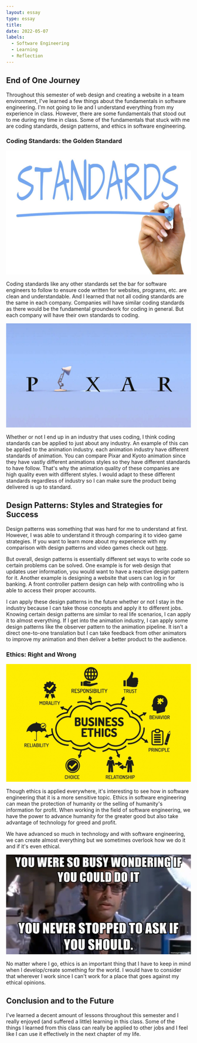 ```yaml
---
layout: essay
type: essay
title: 
date: 2022-05-07
labels:
  - Software Engineering
  - Learning
  - Reflection
---
```


## End of One Journey

Throughout this semester of web design and creating a website in a team environment, I've learned a few things about the fundamentals in software engineering. I'm not going to lie and I understand everything from my experience in class. However, there are some fundamentals that stood out to me during my time in class. Some of the fundamentals that stuck with me are coding standards, design patterns, and ethics in software engineering. 

### Coding Standards: the Golden Standard
<img class="ui medium rounded image" src="../images/standards.jpg" alt="standard image">  

Coding standards like any other standards set the bar for software engineers to follow to ensure code written for websites, programs, etc. are clean and understandable. And I learned that not all coding standards are the same in each company. Companies will have similar coding standards as there would be the fundamental groundwork for coding in general. But each company will have their own standards to coding.  

<img class="ui medium left floated rounded image" src="../images/pixar.jpg" alt="Pixar Pic">  

Whether or not I end up in an industry that uses coding, I think coding standards can be applied to just about any industry. An example of this can be applied to the animation industry. each animation industry have different standards of animation. You can compare Pixar and Kyoto animation since they have vastly different animations styles so they have different standards to have follow. That's why the animation quality of these companies are high quality even with different styles. I would adapt to these different standards regardless of industry so I can make sure the product being delivered is up to standard.  

## Design Patterns: Styles and Strategies for Success  

Design patterns was something that was hard for me to understand at first. However, I was able to understand it through comparing it to video game strategies. If you want to learn more about my experience with my comparison with design patterns and video games check out [here](https://ltonglee3104.github.io/essays/Design-Patterns.html).  
  
But overall, design patterns is essentially different set ways to write code so certain problems can be solved. One example is for web design that updates user information, you would want to have a reactive design pattern for it. Another example is designing a website that users can log in for banking. A front controller pattern design can help with controlling who is able to access their proper accounts.  

I can apply these design patterns in the future whether or not I stay in the industry because I can take those concepts and apply it to different jobs. Knowing certain design patterns are similar to real life scenarios, I can apply it to almost everything. If I get into the animation industry, I can apply some design patterns like the observer pattern to the animation pipeline. It isn't a direct one-to-one translation but I can take feedback from other animators to improve my animation and then deliver a better product to the audience.  
  
### Ethics: Right and Wrong
<img class="ui medium rounded image" src="../images/ethics.jpeg" alt="standard image">  

Though ethics is applied everywhere, it's interesting to see how in software engineering that it is a more sensitive topic. Ethics in software engineering can mean the protection of humanity or the selling of humanity's information for profit. When working in the field of software engineering, we have the power to advance humanity for the greater good but also take advantage of technology for greed and profit.  

We have advanced so much in technology and with software engineering, we can create almost everything but we sometimes overlook how we do it and if it's even ethical.  

<img class="ui medium rounded image" src="../images/should-could.jpg" alt="Meme">  

No matter where I go, ethics is an important thing that I have to keep in mind when I develop/create something for the world. I would have to consider that wherever I work since I can't work for a place that goes against my ethical opinions. 

## Conclusion and to the Future

I've learned a decent amount of lessons throughout this semester and I really enjoyed (and suffered a little) learning in this class. Some of the things I learned from this class can really be applied to other jobs and I feel like I can use it effectively in the next chapter of my life.

